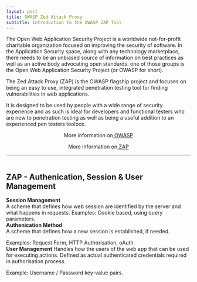 ```yaml
---
layout: post
title: OWASP Zed Attack Proxy
subtitle: Introduction to the OWASP ZAP Tool
---
```


<div style="border-bottom:1px solid black">

The Open Web Application Security Project is a worldwide not-for-profit charitable organization focused on improving the security of software. In the Application Security space, along with any technology marketplace, there needs to be an unbiased source of information on best practices as well as an active body advocating open standards. one of those groups is the Open Web Application Security Project (or OWASP for short).
<br>

The Zed Attack Proxy (ZAP) is the OWASP flagship project and focuses on being an easy to use, integrated penetration testing tool for finding vulnerabilities in web applications.
<br>

It is designed to be used by people with a wide range of security experience and as such is ideal for developers and functional testers who are new to penetration testing as well as being a useful addition to an experienced pen testers toolbox.

 <p style="text-align:center"> More information on<a href="https://www.owasp.org/index.php/Main_Page"> OWASP</a></p>
 <p style="text-align:center"> More information on<a href="https://www.owasp.org/index.php/OWASP_Zed_Attack_Proxy_Project"> ZAP</a></p>

</div>

<br>

## ZAP - Authenication, Session & User Management 

<strong>Session Management</strong>
<br>
A scheme that defines how web session are identified by the server and what happens in requests.
Examples: Cookie based, using query parameters.
<br>
<strong>Authenication Method</strong>
<br>
A scheme that defines how a new session is established, if needed.

Examples: Request Form, HTTP Authorisation, oAuth.
<br>
<strong>User Management</strong>
Handles how the users of the web app that can be used for executing actions.
Defined as actual authenticated credentials required in authorisation process.

Example: Username / Password key-value pairs.

<br>








